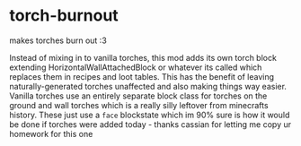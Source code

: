 # torch-burnout
makes torches burn out :3


Instead of mixing in to vanilla torches, this mod adds its own torch block extending HorizontalWallAttachedBlock or whatever its called which replaces them in recipes and loot tables. This has the benefit of leaving naturally-generated torches unaffected and also making things way easier. Vanilla torches use an entirely separate block class for torches on the ground and wall torches which is a really silly leftover from minecrafts history. These just use a `face` blockstate which im 90% sure is how it would be done if torches were added today - thanks cassian for letting me copy ur homework for this one
